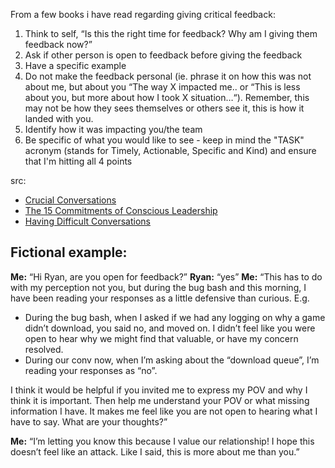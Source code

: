 From a few books i have read regarding giving critical feedback:

1. Think to self, “Is this the right time for feedback? Why am I giving them feedback now?”
1. Ask if other person is open to feedback before giving the feedback
1. Have a specific example
1. Do not make the feedback personal (ie. phrase it on how this was not about me, but about you “The way X impacted me.. or “This is less about you, but more about how I took X situation…“). Remember, this may not be how they sees themselves or others see it, this is how it landed with you.
1. Identify how it was impacting you/the team
1. Be specific of what you would like to see - keep in mind the "TASK" acronym (stands for Timely, Actionable, Specific and Kind) and ensure that I'm hitting all 4 points

src:
* [Crucial Conversations](https://www.amazon.ca/Crucial-Conversations-Talking-Stakes-Second/dp/1469266822)
* [The 15 Commitments of Conscious Leadership](https://www.amazon.ca/15-Commitments-Conscious-Leadership-Sustainable/dp/0990976904/ref=sr_1_3?dchild=1&keywords=The+Conscious+Leadership+book&qid=1634679762&s=books&sr=1-3)
* [Having Difficult Conversations](https://www.linkedin.com/learning/having-difficult-conversations-2018/difficult-conversations?autoAdvance=true&autoSkip=false&autoplay=true&resume=false&u=2157642)

## Fictional example:

**Me:** “Hi Ryan, are you open for feedback?”
**Ryan:** “yes”
**Me:** “This has to do with my perception not you, but during the bug bash and this morning, I have been reading your responses as a little defensive than curious. E.g.

* During the bug bash, when I asked if we had any logging on why a game didn’t download, you said no, and moved on. I didn’t feel like you were open to hear why we might find that valuable, or have my concern resolved.
* During our conv now, when I’m asking about the “download queue”, I’m reading your responses as “no”.

I think it would be helpful if you invited me to express my POV and why I think it is important. Then help me understand your POV or what missing information I have. It makes me feel like you are not open to hearing what I have to say. What are your thoughts?”

**Me:** “I’m letting you know this because I value our relationship! I hope this doesn’t feel like an attack. Like I said, this is more about me than you.”
